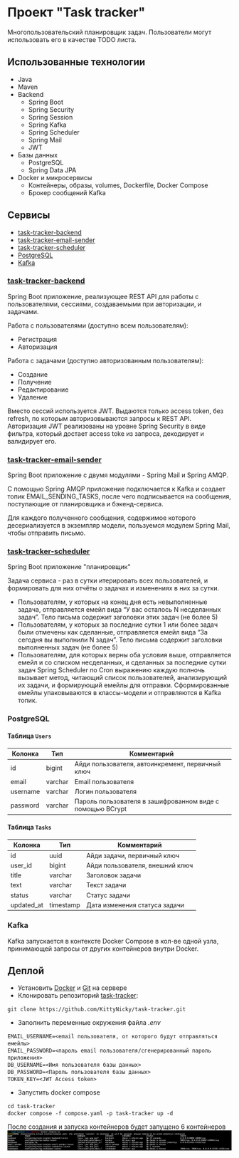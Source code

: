 # Проект "Task tracker"

Многопользовательский планировщик задач. Пользователи могут использовать его в качестве TODO листа.

## Использованные технологии

- Java
- Maven
- Backend
    - Spring Boot
    - Spring Security
    - Spring Session
    - Spring Kafka
    - Spring Scheduler
    - Spring Mail
    - JWT
- Базы данных
    - PostgreSQL
    - Spring Data JPA
- Docker и микросервисы
    - Контейнеры, образы, volumes, Dockerfile, Docker Compose
    - Брокер сообщений Kafka

## Сервисы

- [task-tracker-backend](#task-tracker-backend)
- [task-tracker-email-sender](#task-tracker-email-sender)
- [task-tracker-scheduler](#task-tracker-scheduler)
- [PostgreSQL](#postgresql-база-данных)
- [Kafka](#kafka)

### [task-tracker-backend](https://github.com/KittyNicky/task-tracker-backend)

Spring Boot приложение, реализующее REST API для работы с пользователями, сессиями, создаваемыми при авторизации, и
задачами.

Работа с пользователями (доступно всем пользователям):

- Регистрация
- Авторизация

Работа с задачами (доступно авторизованным пользователям):

- Создание
- Получение
- Редактирование
- Удаление

Вместо сессий используется JWT. Выдаются только access token, без refresh, по которым авторизовываются запросы к REST
API.
Авторизация JWT реализованы на уровне Spring Security в виде фильтра, который достает access toke из запроса, декодирует
и валидирует его.

### [task-tracker-email-sender](https://github.com/KittyNicky/task-tracker-email-sender)

Spring Boot приложение с двумя модулями - Spring Mail и Spring AMQP.

С помощью Spring AMQP приложение подключается к Kafka и создает топик EMAIL_SENDING_TASKS, после чего подписывается на
сообщения, поступающие от планировщика и бэкенд-сервиса.

Для каждого полученного сообщения, содержимое которого десериализуется в экземпляр модели, пользуемся модулем Spring
Mail, чтобы отправить письмо.

### [task-tracker-scheduler](https://github.com/KittyNicky/task-tracker-scheduler)

Spring Boot приложение "планировщик"

Задача сервиса - раз в сутки итерировать всех пользователей, и формировать для них отчёты о задачах и изменениях в них
за сутки.

- Пользователям, у которых на конец дня есть невыполненные задача, отправляется емейл вида “У вас осталось N несделанных
  задач”. Тело письма содержит заголовки этих задач (не более 5)
- Пользователям, у которых за последние сутки 1 или более задач были отмечены как сделанные, отправляется емейл вида “За
  сегодня вы выполнили N задач”. Тело письма содержит заголовки выполненных задач (не более 5)
- Пользователям, для которых верны оба условия выше, отправляется емейл и со списком несделанных, и сделанных за
  последние
  сутки задач
  Spring Scheduler по Cron выражению каждую полночь вызывает метод, читающий список пользователей, анализирующий их
  задачи, и формирующий емейлы для отправки. Сформированные емейлы упаковываются в классы-модели и отправляются в Kafka
  топик.

### PostgreSQL

#### Таблица `Users`

| Колонка  | Тип     | Комментарий                                               |
|----------|---------|-----------------------------------------------------------|
| id       | bigint  | Айди пользователя, автоинкремент, первичный ключ          |
| email    | varchar | Email пользователя                                        |
| username | varchar | Логин пользователя                                        |
| password | varchar | Пароль пользователя в зашифрованном виде с помощью BCrypt |

#### Таблица `Tasks`

| Колонка    | Тип       | Комментарий                     |
|------------|-----------|---------------------------------|
| id         | uuid      | Айди задачи, первичный ключ     |
| user_id    | bigint    | Айди пользователя, внешний ключ |
| title      | varchar   | Заголовок задачи                |
| text       | varchar   | Текст задачи                    |
| status     | varchar   | Статус задачи                   |
| updated_at | timestamp | Дата изменения статуса задачи   |

### Kafka

Kafka запускается в контексте Docker Compose в кол-ве одной узла, принимающей запросы от других контейнеров внутри
Docker.

## Деплой

- Установить [Docker](#https://docs.docker.com/get-docker/) и [Git](#https://git-scm.com/downloads) на сервере
- Клонировать репозиторий [task-tracker](#):

```shell
git clone https://github.com/KittyNicky/task-tracker.git
```

- Заполнить переменные окружения файла _.env_

```properties
EMAIL_USERNAME=<email пользователя, от которого будут отправляться емейлы>
EMAIL_PASSWORD=<пароль email пользователя/сгенерированный пароль приложения>
DB_USERNAME=<Имя пользователя базы данных>
DB_PASSWORD=<Пароль пользователя базы данных>
TOKEN_KEY=<JWT Access token>
```

- Запустить docker compose

```shell
cd task-tracker
docker compose -f compose.yaml -p task-tracker up -d
```
После создания и запуска контейнеров будет запущено 6 контейнеров 
![img.png](img.png)